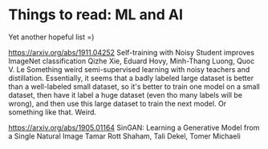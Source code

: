 # Things to read: ML and AI

Yet another hopeful list =)

https://arxiv.org/abs/1911.04252 
Self-training with Noisy Student improves ImageNet classification Qizhe Xie, Eduard Hovy, Minh-Thang Luong, Quoc V. Le
Something weird semi-supervised learning with noisy teachers and distillation. Essentially, it seems that a badly labeled large dataset is better than a well-labeled small dataset, so it's better to train one model on a small dataset, then have it label a huge dataset (even tho many labels will be wrong), and then use this large dataset to train the next model. Or something like that. Weird.

https://arxiv.org/abs/1905.01164 
SinGAN: Learning a Generative Model from a Single Natural Image Tamar Rott Shaham, Tali Dekel, Tomer Michaeli

